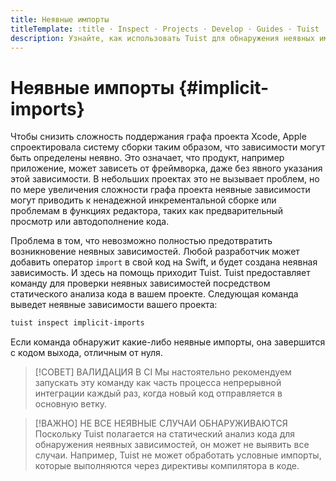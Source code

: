 ```yaml
---
title: Неявные импорты
titleTemplate: :title · Inspect · Projects · Develop · Guides · Tuist
description: Узнайте, как использовать Tuist для обнаружения неявных импортов.
---
```


# Неявные импорты {#implicit-imports}

Чтобы снизить сложность поддержания графа проекта Xcode, Apple спроектировала систему сборки таким образом, что зависимости могут быть определены неявно. Это означает, что продукт, например приложение, может зависеть от фреймворка, даже без явного указания этой зависимости. В небольших проектах это не вызывает проблем, но по мере увеличения сложности графа проекта неявные зависимости могут приводить к ненадежной инкрементальной сборке или проблемам в функциях редактора, таких как предварительный просмотр или автодополнение кода.

Проблема в том, что невозможно полностью предотвратить возникновение неявных зависимостей. Любой разработчик может добавить оператор `import` в свой код на Swift, и будет создана неявная зависимость. И здесь на помощь приходит Tuist. Tuist предоставляет команду для проверки неявных зависимостей посредством статического анализа кода в вашем проекте. Следующая команда выведет неявные зависимости вашего проекта:

```bash
tuist inspect implicit-imports
```

Если команда обнаружит какие-либо неявные импорты, она завершится с кодом выхода, отличным от нуля.

> [!СОВЕТ] ВАЛИДАЦИЯ В CI
> Мы настоятельно рекомендуем запускать эту команду как часть процесса<LocalizedLink href="/guides/features/automate/continuous-integration"> непрерывной интеграции</LocalizedLink> каждый раз, когда новый код отправляется в основную ветку.

> [!ВАЖНО] НЕ ВСЕ НЕЯВНЫЕ СЛУЧАИ ОБНАРУЖИВАЮТСЯ
> Поскольку Tuist полагается на статический анализ кода для обнаружения неявных зависимостей, он может не выявить все случаи. Например, Tuist не может обработать условные импорты, которые выполняются через директивы компилятора в коде.
